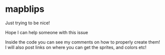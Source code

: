 # mapblips
Just trying to be nice!

Hope I can help someone with this issue


Inside the code you can see my comments on how to properly create them! I will also post links on where you can get the sprites, and colors etc!

